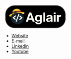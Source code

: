 <img src="logo.png" alt="Logo" width="200" style="display:inline-block; vertical-align: middle; margin-bottom: 20;">

- [Website](https://aglair.netlify.app)
- [E-mail](mailto:aglaircontato@proton.me)
- [Linkedin](https://www.linkedin.com/in/aglair)
- [Youtube](https://www.youtube.com/@shebbang)
